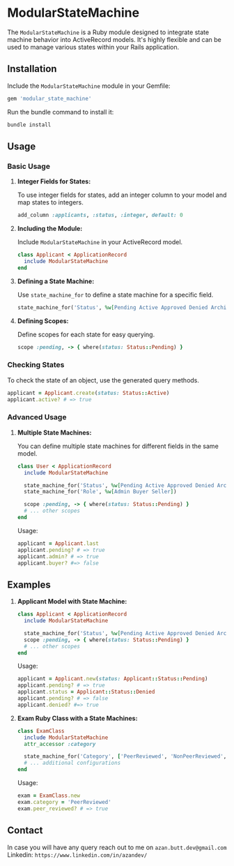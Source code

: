 
# ModularStateMachine

The `ModularStateMachine` is a Ruby module designed to integrate state machine behavior into ActiveRecord models. It's highly flexible and can be used to manage various states within your Rails application.

## Installation

Include the `ModularStateMachine` module in your Gemfile:

```ruby
gem 'modular_state_machine'
```

Run the bundle command to install it:

```bash
bundle install
```

## Usage

### Basic Usage

1. **Integer Fields for States:**

   To use integer fields for states, add an integer column to your model and map states to integers.

   ```ruby
   add_column :applicants, :status, :integer, default: 0
   ```

2. **Including the Module:**

   Include `ModularStateMachine` in your ActiveRecord model.

   ```ruby
   class Applicant < ApplicationRecord
     include ModularStateMachine
   end
   ```

3. **Defining a State Machine:**

   Use `state_machine_for` to define a state machine for a specific field.

   ```ruby
   state_machine_for('Status', %w[Pending Active Approved Denied Archived])
   ```

4. **Defining Scopes:**

   Define scopes for each state for easy querying.

   ```ruby
   scope :pending, -> { where(status: Status::Pending) }
   ```

### Checking States

To check the state of an object, use the generated query methods.

```ruby
applicant = Applicant.create(status: Status::Active)
applicant.active? # => true
```   

### Advanced Usage

1. **Multiple State Machines:**

   You can define multiple state machines for different fields in the same model.

   ```ruby
   class User < ApplicationRecord
     include ModularStateMachine

     state_machine_for('Status', %w[Pending Active Approved Denied Archived])
     state_machine_for('Role', %w[Admin Buyer Seller])
   
     scope :pending, -> { where(status: Status::Pending) }    
     # ... other scopes
   end
   ```

   Usage:

   ```ruby
   applicant = Applicant.last
   applicant.pending? # => true
   applicant.admin? # => true
   applicant.buyer? #=> false
   ```

## Examples

1. **Applicant Model with State Machine:**

   ```ruby
   class Applicant < ApplicationRecord
     include ModularStateMachine

     state_machine_for('Status', %w[Pending Active Approved Denied Archived])
     scope :pending, -> { where(status: Status::Pending) }
     # ... other scopes
   end
   ```

   Usage:

   ```ruby
   applicant = Applicant.new(status: Applicant::Status::Pending)
   applicant.pending? # => true
   applicant.status = Applicant::Status::Denied
   applicant.pending? # => false
   applicant.denied? #=> true
   ```

2. **Exam Ruby Class with a State Machines:**

   ```ruby
   class ExamClass
     include ModularStateMachine
     attr_accessor :category

     state_machine_for('Category', ['PeerReviewed', 'NonPeerReviewed', 'CaseStudy'])
     # ... additional configurations
   end
   ```

   Usage:

   ```ruby
   exam = ExamClass.new
   exam.category = 'PeerReviewed'
   exam.peer_reviewed? # => true
   ```
   
## Contact
   In case you will have any query reach out to me on `azan.butt.dev@gmail.com`
   Linkedin: `https://www.linkedin.com/in/azandev/`
